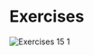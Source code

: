 # Exercises
![Exercises 15 1](https://github.com/SuperSimpleDev/javascript-course/assets/70604577/53a9b4f3-4b02-49ff-a403-62783a86d7e6)
